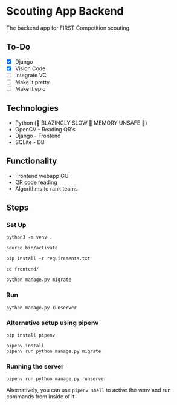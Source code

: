 # Scouting App Backend
The backend app for FIRST Competition scouting.

## To-Do
- [x] Django
- [x] Vision Code
- [ ] Integrate VC
- [ ] Make it pretty
- [ ] Make it epic

## Technologies
- Python (🚀 BLAZINGLY SLOW 🚀 MEMORY UNSAFE 🚀)
- OpenCV - Reading QR's
- Django - Frontend
- SQLite - DB

## Functionality
- Frontend webapp GUI
- QR code reading
- Algorithms to rank teams

## Steps
### Set Up
`python3 -m venv .`

`source bin/activate`

`pip install -r requirements.txt`

`cd frontend/`

`python manage.py migrate`

### Run
`python manage.py runserver`

### Alternative setup using pipenv
```
pip install pipenv

pipenv install
pipenv run python manage.py migrate
```
### Running the server
`pipenv run python manage.py runserver`

Alternatively, you can use `pipenv shell` to active the venv and run commands from inside of it
